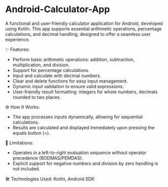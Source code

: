 # Android-Calculator-App

A functional and user-friendly calculator application for Android, developed using Kotlin. This app supports essential arithmetic operations, percentage calculations, and decimal handling, designed to offer a seamless user experience.

✨ Features:
- Perform basic arithmetic operations: addition, subtraction, multiplication, and division.
- Support for percentage calculations.
- Input and calculate with decimal numbers.
- Clear and delete functions for easy input management.
- Dynamic input validation to ensure valid expressions.
- User-friendly result formatting: integers for whole numbers, decimals rounded to two places.

⚙️ How It Works:
- The app processes inputs dynamically, allowing for sequential calculations.
- Results are calculated and displayed immediately upon pressing the equals button (=).

🚧 Limitations:
- Operates in a left-to-right evaluation sequence without operator precedence (BODMAS/PEMDAS).
- Explicit support for negative numbers and division by zero handling is not included.

🛠️ Technologies Used: Kotlin, Android SDK
